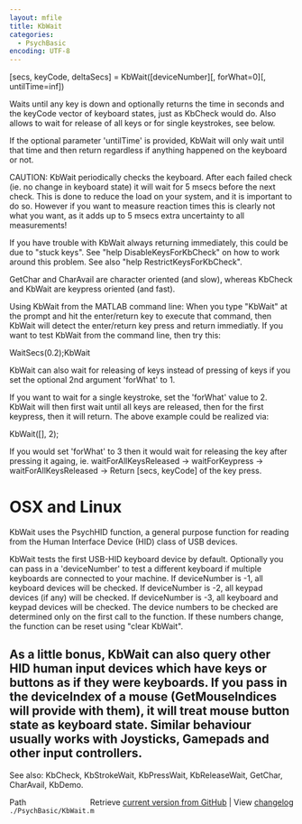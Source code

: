 ```yaml
---
layout: mfile
title: KbWait
categories:
  - PsychBasic
encoding: UTF-8
---
```


[secs, keyCode, deltaSecs] = KbWait([deviceNumber][, forWhat=0][, untilTime=inf])

Waits until any key is down and optionally returns the time in seconds
and the keyCode vector of keyboard states, just as KbCheck would do. Also
allows to wait for release of all keys or for single keystrokes, see
below.

If the optional parameter 'untilTime' is provided, KbWait will only wait
until that time and then return regardless if anything happened on the
keyboard or not.

CAUTION: KbWait periodically checks the keyboard. After each failed check
(ie. no change in keyboard state) it will wait for 5 msecs before the
next check. This is done to reduce the load on your system, and it is
important to do so. However if you want to measure reaction times this is
clearly not what you want, as it adds up to 5 msecs extra uncertainty to
all measurements!

If you have trouble with KbWait always returning immediately, this could
be due to "stuck keys". See "help DisableKeysForKbCheck" on how to work
around this problem. See also "help RestrictKeysForKbCheck".

GetChar and CharAvail are character oriented (and slow), whereas KbCheck
and KbWait are keypress oriented (and fast).

Using KbWait from the MATLAB command line: When you type "KbWait" at the
prompt and hit the enter/return key to execute that command, then KbWait
will detect the enter/return key press and return immediatly.  If you
want to test KbWait from the command line, then try this:

 WaitSecs(0.2);KbWait

KbWait can also wait for releasing of keys instead of pressing of keys
if you set the optional 2nd argument 'forWhat' to 1.

If you want to wait for a single keystroke, set the 'forWhat' value to 2.
KbWait will then first wait until all keys are released, then for the
first keypress, then it will return. The above example could be realized
via:

 KbWait([], 2);

If you would set 'forWhat' to 3 then it would wait for releasing the key
after pressing it againg, ie. waitForAllKeysReleased -\> waitForKeypress
-\> waitForAllKeysReleased -\> Return [secs, keyCode] of the key press.


# OSX and Linux

KbWait uses the PsychHID function, a general purpose function for
reading from the Human Interface Device (HID) class of USB devices.

KbWait tests the first USB-HID keyboard device by default. Optionally
you can pass in a 'deviceNumber' to test a different keyboard if multiple
keyboards are connected to your machine.  If deviceNumber is -1, all
keyboard devices will be checked.  If deviceNumber is -2, all keypad
devices (if any) will be checked. If deviceNumber is -3, all keyboard and
keypad devices will be checked. The device numbers to be checked are
determined only on the first call to the function.  If these numbers
change, the function can be reset using "clear KbWait".

As a little bonus, KbWait can also query other HID human input devices
which have keys or buttons as if they were keyboards. If you pass in the
deviceIndex of a mouse (GetMouseIndices will provide with them), it will
treat mouse button state as keyboard state. Similar behaviour usually
works with Joysticks, Gamepads and other input controllers.
----

See also: KbCheck, KbStrokeWait, KbPressWait, KbReleaseWait, GetChar, CharAvail, KbDemo.


<div class="code_header" style="text-align:right;">
  <span style="float:left;">Path&nbsp;&nbsp;</span> <span class="counter">Retrieve <a href=
  "https://raw.github.com/Psychtoolbox-3/Psychtoolbox-3/beta/./PsychBasic/KbWait.m">current version from GitHub</a> | View <a href=
  "https://github.com/Psychtoolbox-3/Psychtoolbox-3/commits/beta/./PsychBasic/KbWait.m">changelog</a></span>
</div>
<div class="code">
  <code>./PsychBasic/KbWait.m</code>
</div>
